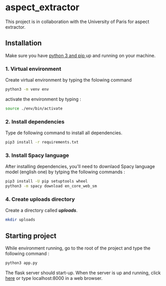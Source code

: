 # aspect_extractor
This project is in collaboration with the University of Paris for aspect extractor.

## Installation

Make sure you have [python 3 and pip ](https://www.python.org/downloads/) up and running on your machine.

### 1. Virtual environment
Create virtual environment by typing the folowing command

```bash
python3 -m venv env  
```
activate the environment by typing :
```bash
source ./env/bin/activate
```

### 2. Install dependencies
Type de following command to install all dependencies.

```bash
pip3 install -r requirements.txt
```

### 3. Install Spacy language
After installing dependencies, you'll need to downlaod Spacy language model (english one) by tytping the following commands :

```bash
pip3 install -U pip setuptools wheel
python3 -m spacy download en_core_web_sm
```
### 4. Create uploads directory
Create a directory called ***uploads***.
```bash
mkdir uploads
```
## Starting project
While environment running, go to the root of the project and type the following command :
```bash
python3 app.py
```
The flask server should start-up.
When the server is up and running, click [here](http://localhost:8000/) or type localhost:8000 in a web browser.
